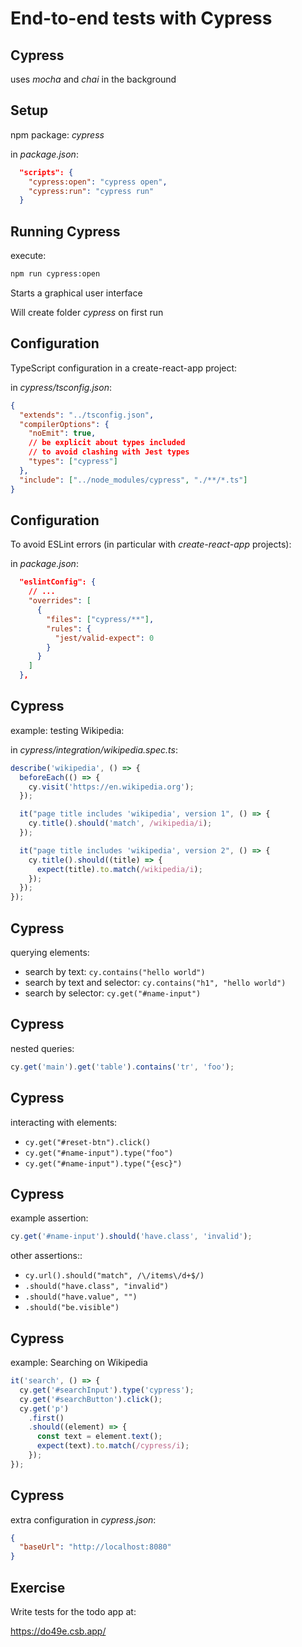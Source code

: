 # End-to-end tests with Cypress

## Cypress

uses _mocha_ and _chai_ in the background

## Setup

npm package: _cypress_

in _package.json_:

```json
  "scripts": {
    "cypress:open": "cypress open",
    "cypress:run": "cypress run"
  }
```

## Running Cypress

execute:

```bash
npm run cypress:open
```

Starts a graphical user interface

Will create folder _cypress_ on first run

## Configuration

TypeScript configuration in a create-react-app project:

in _cypress/tsconfig.json_:

```json
{
  "extends": "../tsconfig.json",
  "compilerOptions": {
    "noEmit": true,
    // be explicit about types included
    // to avoid clashing with Jest types
    "types": ["cypress"]
  },
  "include": ["../node_modules/cypress", "./**/*.ts"]
}
```

## Configuration

To avoid ESLint errors (in particular with _create-react-app_ projects):

in _package.json_:

```json
  "eslintConfig": {
    // ...
    "overrides": [
      {
        "files": ["cypress/**"],
        "rules": {
          "jest/valid-expect": 0
        }
      }
    ]
  },
```

## Cypress

example: testing Wikipedia:

in _cypress/integration/wikipedia.spec.ts_:

```js
describe('wikipedia', () => {
  beforeEach(() => {
    cy.visit('https://en.wikipedia.org');
  });

  it("page title includes 'wikipedia', version 1", () => {
    cy.title().should('match', /wikipedia/i);
  });

  it("page title includes 'wikipedia', version 2", () => {
    cy.title().should((title) => {
      expect(title).to.match(/wikipedia/i);
    });
  });
});
```

## Cypress

querying elements:

- search by text: `cy.contains("hello world")`
- search by text and selector: `cy.contains("h1", "hello world")`
- search by selector: `cy.get("#name-input")`

## Cypress

nested queries:

```js
cy.get('main').get('table').contains('tr', 'foo');
```

## Cypress

interacting with elements:

- `cy.get("#reset-btn").click()`
- `cy.get("#name-input").type("foo")`
- `cy.get("#name-input").type("{esc}")`

## Cypress

example assertion:

```js
cy.get('#name-input').should('have.class', 'invalid');
```

other assertions::

- `cy.url().should("match", /\/items\/d+$/)`
- `.should("have.class", "invalid")`
- `.should("have.value", "")`
- `.should("be.visible")`

## Cypress

example: Searching on Wikipedia

```js
it('search', () => {
  cy.get('#searchInput').type('cypress');
  cy.get('#searchButton').click();
  cy.get('p')
    .first()
    .should((element) => {
      const text = element.text();
      expect(text).to.match(/cypress/i);
    });
});
```

## Cypress

extra configuration in _cypress.json_:

```json
{
  "baseUrl": "http://localhost:8080"
}
```

## Exercise

Write tests for the todo app at:

https://do49e.csb.app/
